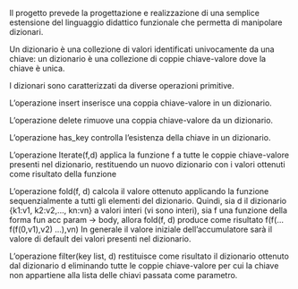 Il progetto prevede la progettazione e realizzazione di una semplice estensione del linguaggio didattico
funzionale che permetta di manipolare dizionari.

Un dizionario è una collezione di valori identificati univocamente da una chiave: un dizionario è una collezione di coppie chiave-valore dove la chiave è unica.

I dizionari sono caratterizzati da diverse operazioni primitive.

L’operazione insert inserisce una coppia chiave-valore in un dizionario.

L’operazione delete rimuove una coppia chiave-valore da un dizionario.

L’operazione has_key controlla l’esistenza della chiave in un dizionario.

L’operazione Iterate(f,d) applica la funzione f a tutte le coppie chiave-valore presenti nel dizionario, restituendo un nuovo dizionario con i valori ottenuti come risultato della funzione

L’operazione fold(f, d) calcola il valore ottenuto applicando la funzione sequenzialmente a tutti gli elementi del dizionario.
Quindi, sia d il dizionario {k1:v1, k2:v2,..., kn:vn} a valori interi (vi sono interi), sia f una funzione della forma fun acc param -> body, allora fold(f, d) produce come risultato f(f(... f(f(0,v1),v2) ...),vn)
In generale il valore iniziale dell’accumulatore sarà il valore di default dei valori presenti nel dizionario.

L’operazione filter(key list, d) restituisce come risultato il dizionario ottenuto dal dizionario d eliminando tutte le coppie chiave-valore per cui la chiave non appartiene alla lista delle chiavi passata come parametro.
